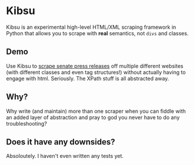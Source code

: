 # Kibsu
Kibsu is an experimental high-level HTML/XML scraping framework in Python that allows you to scrape with **real** semantics, not `divs` and classes. 
## Demo
Use Kibsu to [scrape senate press releases](kibsu_senate_scraper_demo.ipynb) off multiple different websites (with different classes and even tag structures!) without actually having to engage with html. Seriously. The XPath stuff is all abstracted away.

## Why?
Why write (and maintain) more than one scraper when you can fiddle with an added layer of abstraction and pray to god you never have to do any troubleshooting?

## Does it have any downsides?
Absoloutely. I haven't even written any tests yet.
